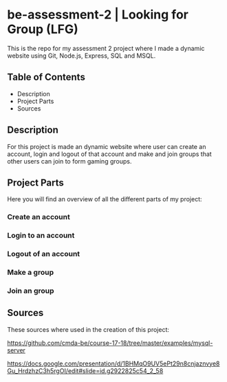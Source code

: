 # be-assessment-2 | Looking for Group (LFG)
This is the repo for my assessment 2 project where I made a dynamic website using Git, Node.js, Express, SQL and MSQL.

## Table of Contents
* Description
* Project Parts
* Sources

## Description
For this project is made an dynamic website where user can create an account, login and logout of that account and make and join groups that other users can join to form gaming groups.

## Project Parts
Here you will find an overview of all the different parts of my project:

### Create an account

### Login to an account

### Logout of an account

### Make a group

### Join an group

## Sources
These sources where used in the creation of this project:

https://github.com/cmda-be/course-17-18/tree/master/examples/mysql-server

https://docs.google.com/presentation/d/1BHMqO9UV5ePt29n8cnjaznvye8Gu_HrdzhzC3h5rgOI/edit#slide=id.g2922825c54_2_58
